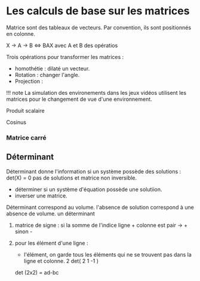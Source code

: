 # Les calculs de base sur les matrices

Matrice sont des tableaux de vecteurs. Par convention, ils sont positionnés en colonne.

X -> A -> B <=> BAX avec A et B des opératios

Trois opérations pour transformer les matrices :

* homothétie : dilaté un vecteur. 
* Rotation : changer l'angle.
* Projection : 

!!! note
    La simulation des environements dans les jeux vidéos utilisent les matrices pour le changement de vue d'une environnement.

Produit scalaire 

Cosinus

### Matrice carré

## Déterminant

Déterminant donne l'information si un système possède des solutions : det(X) = 0 pas de solutions et matrice non inversible.

* déterminer si un système d'équation possède une solutiion.
* inverser une matrice.

Déterminant correspond au volume. l'absence de solution correspond à une absence de volume.
un déterminant 



1. matrice de signe : si la somme de l'indice ligne + colonne est pair -> + sinon -
2. pour les élément d'une ligne :
    * l'élément, on garde tous les éléments qui ne se trouvent pas dans la ligne et colonne.
    2 det( 2 1 -1 )

    det (2x2) = ad-bc

 